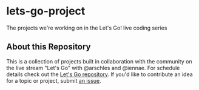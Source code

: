 # lets-go-project
The projects we're working on in the Let's Go! live coding series

## About this Repository

This is a collection of projects built in collaboration with the community on the live stream "Let's Go" with @arschles and @iennae. For schedule details check out the [Let's Go repository](https://github.com/osscda/lets-go-stream). If you'd like to contribute an idea for a topic or project, submit [an issue](https://github.com/osscda/lets-go-stream/issues). 
